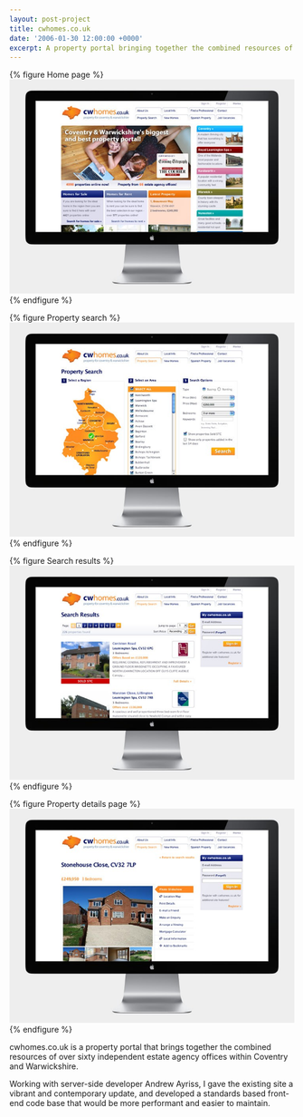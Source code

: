 ```yaml
---
layout: post-project
title: cwhomes.co.uk
date: '2006-01-30 12:00:00 +0000'
excerpt: A property portal bringing together the combined resources of over sixty independent estate agency offices within Coventry and Warwickshire.
---
```

{% figure Home page %}
![](/assets/images/projects/cwhomes/0.jpg)
{% endfigure %}

{% figure Property search %}
![](/assets/images/projects/cwhomes/1.jpg)
{% endfigure %}

{% figure Search results %}
![](/assets/images/projects/cwhomes/2.jpg)
{% endfigure %}

{% figure Property details page %}
![](/assets/images/projects/cwhomes/3.jpg)
{% endfigure %}

cwhomes.co.uk is a property portal that brings together the combined resources of over sixty independent estate agency offices within Coventry and Warwickshire.

Working with server-side developer Andrew Ayriss, I gave the existing site a vibrant and contemporary update, and developed a standards based front-end code base that would be more performant and easier to maintain.